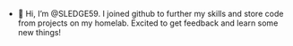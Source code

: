 - 👋 Hi, I’m @SLEDGE59. I joined github to further my skills and store code from projects on my homelab. Excited to get feedback and learn some new things!  


<!---
SLEDGE59/SLEDGE59 is a ✨ special ✨ repository because its `README.md` (this file) appears on your GitHub profile.
You can click the Preview link to take a look at your changes.
--->
